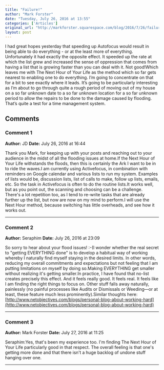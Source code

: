 ```yaml
---
title: "Failure!"
author: "Mark Forster"
date: "Tuesday, July 26, 2016 at 13:55"
categories: ['Articles']
original_url: "http://markforster.squarespace.com/blog/2016/7/26/failure.html"
layout: post
---
```


I had great hopes yesterday that speeding up Autofocus would result in being able to do everything - or at the least more of everything. Unfortunately it had exactly the opposite effect. It speeded up the rate at which the list grew and increased the sense of oppression that comes from having a list that is growing faster than you can deal with it. Not good!Which leaves me with The Next Hour of Your Life as the method which so far gets nearest to enabling one to do everything. I’m going to concentrate on that for a bit to see exactly where it leads. It’s going to be particularly interesting as I’m about to go through quite a rough period of moving out of my house on a so far unknown date to a so far unknown location for a so far unknown period to allow the repairs to be done to the damage caused by flooding. That’s quite a test for a time management system.

## Comments

### Comment 1
**Author:** JD
**Date:** July 26, 2016 at 16:44

Thank you Mark, for keeping up with your posts and reaching out to your audience in the midst of all the flooding issues at home.If the Next Hour of Your Life withstands the floods, then this is certainly the Ark I want to be in to ride the waves.I am currently using Activefocus, in combination with reminders on Google calendar and various lists to run my system. Examples of lists would be, discussion lists, list of calls to make, follow up lists, emails, etc. So the task in Activefocus is often to do the routine lists.It works well, but as you point out, the scanning and choosing can be a challenge. There's a lot repetition too, as I tend to re-write tasks that are already further up the list, but now are now on my mind to perform.I will use the Next Hour method, because switching has little overheads, and see how it works out.

---

### Comment 2
**Author:** Seraphim
**Date:** July 26, 2016 at 23:09

So sorry to hear about your flood issues! :-(I wonder whether the real secret to "getting EVERYTHING done" is to develop a habitual way of working whereby I naturally find myself staying in the desired limits. In other words, reducing my overall commitments and expectations but not feeling that I am putting limitations on myself by doing so.Making EVERYTHING get smaller without realizing it's getting smaller.In practice, I have found that no-list creates precisely this effect. And it feels really good. It feels real. It feels like I am finding the right things to focus on. Other stuff falls away naturally, painlessly (no painful processes like Audits or Dismissals or Weeding—or at least, these feature much less prominently).Similar thoughts here:
[http://www.netobjectives.com/blogs/personal-blog-about-working-hard](http://www.netobjectives.com/blogs/personal-blog-about-working-hard)

---

### Comment 3
**Author:** Mark Forster
**Date:** July 27, 2016 at 11:25

Seraphim:Yes, that's been my experience too. I'm finding The Next Hour of Your Life particularly good in that respect. The overall feeling is that one's getting more done and that there isn't a huge backlog of undone stuff hanging over one.

---
